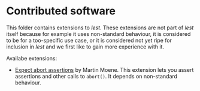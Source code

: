 Contributed software
====================

This folder contains extensions to *lest*. These extensions are not part of *lest* itself because for example it uses non-standard behaviour, it  is considered to be for a too-specific use case, or it is considered not yet ripe for inclusion in *lest* and we first like to gain more experience with it.

Availabe extensions:
- [Expect abort assertions](lest_expect_abort/Readme.md) by Martin Moene.
This extension lets you assert assertions and other calls to `abort()`. 
It depends on non-standard behaviour.

